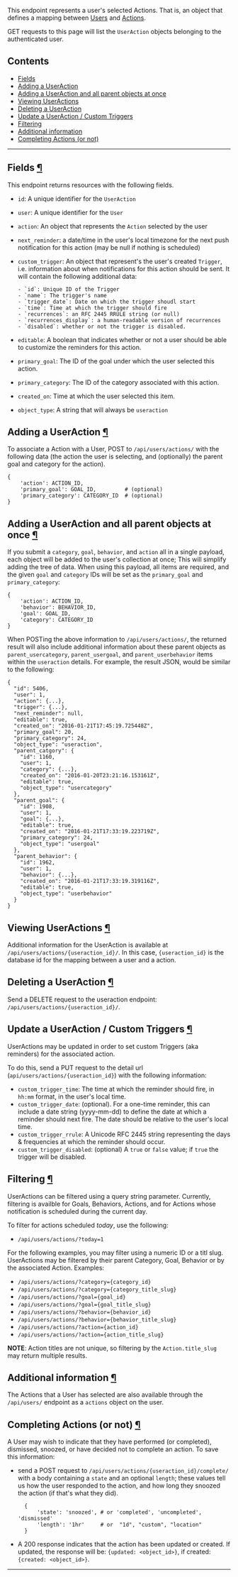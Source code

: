 This endpoint represents a user's selected Actions. That is, an object that
defines a mapping between [Users](/api/users/) and [Actions](/api/actions/).

GET requests to this page will list the `UserAction` objects belonging
to the authenticated user.

## Contents

* <a href="#fields">Fields </a>
* <a href="#adding-a-useraction">Adding a UserAction</a>
* <a href="#adding-a-useraction-and-all-parent-objects-at-once">Adding a UserAction and all parent objects at once</a>
* <a href="#viewing-useractions">Viewing UserActions</a>
* <a href="#deleting-a-useraction">Deleting a UserAction</a>
* <a href="#update-a-useraction">Update a UserAction / Custom Triggers</a>
* <a href="#filtering">Filtering  </a>
* <a href="#additional-information">Additional information</a>
* <a href="#completing-actions-or-not">Completing Actions (or not)</a>

----

## Fields <a href="#fields">&para;</a>

This endpoint returns resources with the following fields.

* `id`: A unique identifier for the `UserAction`
* `user`: A unique identifier for the `User`
* `action`: An object that represents the `Action` selected by the user
* `next_reminder`: a date/time in the user's local timezone for the
  next push notification for this action (may be null if nothing is scheduled)
* `custom_trigger`: An object that represent's the user's created `Trigger`,
  i.e. information about when notifications for this action should be sent. It
  will contain the following additional data:

      - `id`: Unique ID of the Trigger
      - `name`: The trigger's name
      - `trigger_date`: Date on which the trigger shoudl start
      - `time`: Time at which the trigger should fire
      - `recurrences`: an RFC 2445 RRULE string (or null)
      - `recurrences_display`: a human-readable version of recurrences
      - `disabled`: whether or not the trigger is disabled.

* `editable`: A boolean that indicates whether or not a user
  should be able to customize the reminders for this action.
* `primary_goal`: The ID of the goal under which the user selected this action.
* `primary_category`: The ID of the category associated with this action.
* `created_on`: Time at which the user selected this item.
* `object_type`: A string that will always be `useraction`

## Adding a UserAction <a href="#adding-a-useraction">&para;</a>

To associate a Action with a User, POST to `/api/users/actions/` with the
following data (the action the user is selecting, and (optionally) the
parent goal and category for the action).

    {
        'action': ACTION_ID,
        'primary_goal': GOAL_ID,         # (optional)
        'primary_category': CATEGORY_ID  # (optional)
    }

## Adding a UserAction and all parent objects at once <a href="#adding-a-useraction-and-all-parent-objects-at-once">&para;</a>

If you submit a `category`, `goal`, `behavior`, and `action` all in a single
payload, each object will be added to the user's collection at once; This will
simplify adding the tree of data. When using this payload, all items are required,
and the given `goal` and `category` IDs will be set as the `primary_goal` and
`primary_category`:

    {
        'action': ACTION_ID,
        'behavior': BEHAVIOR_ID,
        'goal': GOAL_ID,
        'category': CATEGORY_ID
    }

When POSTing the above information to `/api/users/actions/`, the returned result
will also include additional information about these parent objects as
`parent_usercategory`, `parent_usergoal`, and `parent_userbehavior` items within
the `useraction` details.  For example, the result JSON, would be similar to
the following:

    {
      "id": 5406,
      "user": 1,
      "action": {...},
      "trigger": {...},
      "next_reminder": null,
      "editable": true,
      "created_on": "2016-01-21T17:45:19.725448Z",
      "primary_goal": 20,
      "primary_category": 24,
      "object_type": "useraction",
      "parent_catgory": {
        "id": 1160,
        "user": 1,
        "category": {...},
        "created_on": "2016-01-20T23:21:16.153161Z",
        "editable": true,
        "object_type": "usercategory"
      },
      "parent_goal": {
        "id": 1908,
        "user": 1,
        "goal": {...},
        "editable": true,
        "created_on": "2016-01-21T17:33:19.223719Z",
        "primary_category": 24,
        "object_type": "usergoal"
      },
      "parent_behavior": {
        "id": 1962,
        "user": 1,
        "behavior": {...},
        "created_on": "2016-01-21T17:33:19.319116Z",
        "editable": true,
        "object_type": "userbehavior"
      }
    }


## Viewing UserActions  <a href="#viewing-useractions">&para;</a>

Additional information for the UserAction is available at
`/api/users/actions/{useraction_id}/`. In this case, `{useraction_id}`
is the database id for the mapping between a user and a action.

## Deleting a UserAction <a href="#deleting-a-useraction">&para;</a>

Send a DELETE request to the useraction endpoint:
`/api/users/actions/{useraction_id}/`.

## Update a UserAction / Custom Triggers <a href="#update-a-useraction">&para;</a>

UserActions may be updated in order to set custom Triggers (aka
reminders) for the associated action.

To do this, send a PUT request to the detail url
(`api/users/actions/{useraction_id}`) with the following information:

* `custom_trigger_time`: The time at which the reminder should fire, in
  `hh:mm` format, in the user's local time.
* `custom_trigger_date`: (optional). For a one-time reminder, this can
  include a date string (yyyy-mm-dd) to define the date at which a reminder
  should next fire. The date should be relative to the user's local time.
* `custom_trigger_rrule`: A Unicode RFC 2445 string representing the days &amp;
  frequencies at which the reminder should occur.
* `custom_trigger_disabled`: (optional) A `true` or `false` value; if `true`
  the trigger will be disabled.

## Filtering  <a href="#filtering">&para;</a>

UserActions can be filtered using a query string parameter. Currently,
filtering is availble for Goals, Behaviors, Actions, and for Actions
whose notification is scheduled during the current day.

To filter for actions scheduled _today_, use the following:

* `/api/users/actions/?today=1`

For the following examples, you may filter using a numeric ID or a titl slug.
UserActions may be filtered by their parent Category, Goal, Behavior or by
the associated Action. Examples:

* `/api/users/actions/?category={category_id}`
* `/api/users/actions/?category={category_title_slug}`
* `/api/users/actions/?goal={goal_id}`
* `/api/users/actions/?goal={goal_title_slug}`
* `/api/users/actions/?behavior={behavior_id}`
* `/api/users/actions/?behavior={behavior_title_slug}`
* `/api/users/actions/?action={action_id}`
* `/api/users/actions/?action={action_title_slug}`

**NOTE**: Action titles are not unique, so filtering by the `Action.title_slug`
may return multiple results.

## Additional information <a href="#additional-information">&para;</a>

The Actions that a User has selected are also available through the
`/api/users/` endpoint as a `actions` object on the user.

## Completing Actions (or not)  <a href="#completing-actions-or-not">&para;</a>

A User may wish to indicate that they have performed (or completed),
dismissed, snoozed, or have decided not to complete an action. To save this
information:

* send a POST request to `/api/users/actions/{useraction_id}/complete/`
  with a body containing a `state` and an optional `length`; these values
  tell us how the user responded to the action, and how long they snoozed
  the action (if that's what they did).

        {
            'state': 'snoozed', # or 'completed', 'uncompleted', 'dismissed'
            'length': '1hr'     # or  "1d", "custom", "location"
        }

* A 200 response indicates that the action has been updated or created. If
  updated, the response will be: `{updated: <object_id>}`, if created:
  `{created: <object_id>}`.

----

